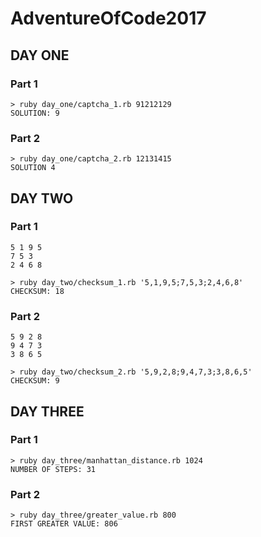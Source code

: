 # AdventureOfCode2017

## DAY ONE
### Part 1
```
> ruby day_one/captcha_1.rb 91212129
SOLUTION: 9
```
### Part 2
```
> ruby day_one/captcha_2.rb 12131415
SOLUTION 4
```

## DAY TWO
### Part 1
```
5 1 9 5
7 5 3
2 4 6 8
```
```
> ruby day_two/checksum_1.rb '5,1,9,5;7,5,3;2,4,6,8'
CHECKSUM: 18
```
### Part 2
```
5 9 2 8
9 4 7 3
3 8 6 5
```
```
> ruby day_two/checksum_2.rb '5,9,2,8;9,4,7,3;3,8,6,5'
CHECKSUM: 9
```

## DAY THREE
### Part 1
```
> ruby day_three/manhattan_distance.rb 1024
NUMBER OF STEPS: 31
```
### Part 2
```
> ruby day_three/greater_value.rb 800
FIRST GREATER VALUE: 806
```
